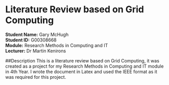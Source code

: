 # Literature Review based on Grid Computing

**Student Name:** Gary McHugh <br />
**Student ID:** G00308668 <br />
**Module:** Research Methods in Computing and IT<br />
**Lecturer:** Dr Martin Kenirons <br />

##Description
This is a literature review based on Grid Computing, it was created as a project for my Research Methods in Computing and IT module in 4th Year. I wrote the document in Latex and used the IEEE format as it was required for this project.
